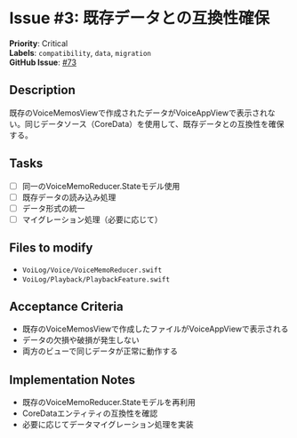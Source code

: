 # Issue #3: 既存データとの互換性確保

**Priority**: Critical  
**Labels**: `compatibility`, `data`, `migration`  
**GitHub Issue**: [#73](https://github.com/entaku0818/VoiceMemo/issues/73)

## Description
既存のVoiceMemosViewで作成されたデータがVoiceAppViewで表示されない。同じデータソース（CoreData）を使用して、既存データとの互換性を確保する。

## Tasks
- [ ] 同一のVoiceMemoReducer.Stateモデル使用
- [ ] 既存データの読み込み処理
- [ ] データ形式の統一
- [ ] マイグレーション処理（必要に応じて）

## Files to modify
- `VoiLog/Voice/VoiceMemoReducer.swift`
- `VoiLog/Playback/PlaybackFeature.swift`

## Acceptance Criteria
- 既存のVoiceMemosViewで作成したファイルがVoiceAppViewで表示される
- データの欠損や破損が発生しない
- 両方のビューで同じデータが正常に動作する

## Implementation Notes
- 既存のVoiceMemoReducer.Stateモデルを再利用
- CoreDataエンティティの互換性を確認
- 必要に応じてデータマイグレーション処理を実装 